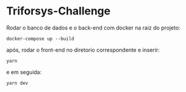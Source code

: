 # Triforsys-Challenge

Rodar o banco de dados e o back-end com docker na raiz do projeto:

```
docker-compose up --build
```

após, rodar o front-end no diretorio correspondente e inserir:
```
yarn
```
e em seguida:

```
yarn dev
```
